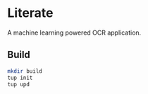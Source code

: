 # Literate

A machine learning powered OCR application.

## Build

```bash
mkdir build
tup init
tup upd
```
